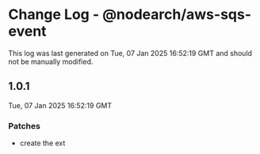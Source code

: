 # Change Log - @nodearch/aws-sqs-event

This log was last generated on Tue, 07 Jan 2025 16:52:19 GMT and should not be manually modified.

## 1.0.1
Tue, 07 Jan 2025 16:52:19 GMT

### Patches

- create the ext

